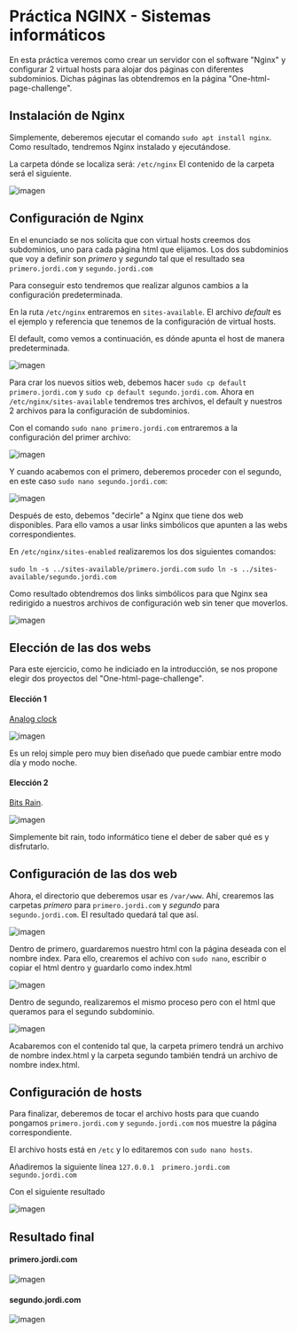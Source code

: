 # Práctica NGINX - Sistemas informáticos

En esta práctica veremos como crear un servidor con el software "Nginx" y configurar 2 virtual hosts para alojar dos páginas con diferentes subdominios.
Dichas páginas las obtendremos en la página "One-html-page-challenge".

## Instalación de Nginx

Simplemente, deberemos ejecutar el comando `sudo apt install nginx`.
Como resultado, tendremos Nginx instalado y ejecutándose.

La carpeta dónde se localiza será: `/etc/nginx`
El contenido de la carpeta será el siguiente.

![imagen](https://user-images.githubusercontent.com/95173613/166676429-be1f16ee-10f8-4fc9-a634-44f8d2a3a44d.png)

## Configuración de Nginx

En el enunciado se nos solicita que con virtual hosts creemos dos subdominios, uno para cada página html que elijamos. Los dos subdominios que voy a definir son *primero* y *segundo* tal que el resultado sea `primero.jordi.com` y `segundo.jordi.com`

Para conseguir esto tendremos que realizar algunos cambios a la configuración predeterminada.

En la ruta `/etc/nginx` entraremos en `sites-available`. El archivo *default* es el ejemplo y referencia que tenemos de la configuración de virtual hosts. 

El default, como vemos a continuación, es dónde apunta el host de manera predeterminada.

![imagen](https://user-images.githubusercontent.com/95173613/166829228-f5ccf9f6-1575-4e1d-a36d-e8f1a246b904.png)

Para crar los nuevos sitios web, debemos hacer `sudo cp default primero.jordi.com` y `sudo cp default segundo.jordi.com`. Ahora en `/etc/nginx/sites-available` tendremos tres archivos, el default y nuestros 2 archivos para la configuración de subdominios.

Con el comando `sudo nano primero.jordi.com` entraremos a la configuración del primer archivo:

![imagen](https://user-images.githubusercontent.com/95173613/166828684-5007eac8-3765-401e-8a99-bfc7c4d9135b.png)

Y cuando acabemos con el primero, deberemos proceder con el segundo, en este caso `sudo nano segundo.jordi.com`:

![imagen](https://user-images.githubusercontent.com/95173613/166829094-7de75c11-c365-4b95-8a9c-38b46abadc90.png)

Después de esto, debemos "decirle" a Nginx que tiene dos web disponibles. Para ello vamos a usar links simbólicos que apunten a las webs correspondientes.

En `/etc/nginx/sites-enabled` realizaremos los dos siguientes comandos: 

`sudo ln -s ../sites-available/primero.jordi.com`
`sudo ln -s ../sites-available/segundo.jordi.com`

Como resultado obtendremos dos links simbólicos para que Nginx sea redirigido a nuestros archivos de configuración web sin tener que moverlos.

![imagen](https://user-images.githubusercontent.com/95173613/166909557-612428c6-644d-4c4a-8ebc-04c98b75c763.png)

## Elección de las dos webs 

Para este ejercicio, como he indiciado en la introducción, se nos propone elegir dos proyectos del "One-html-page-challenge". 

#### Elección 1
[Analog clock](https://github.com/Metroxe/one-html-page-challenge/blob/master/entries/clock.html)

![imagen](https://user-images.githubusercontent.com/95173613/166811872-0e0ca34d-f2b2-460f-ae79-5042081be077.png)

Es un reloj simple pero muy bien diseñado que puede cambiar entre modo día y modo noche.

#### Elección 2
[Bits Rain](https://github.com/Metroxe/one-html-page-challenge/blob/master/entries/bits-rain.html).

![imagen](https://user-images.githubusercontent.com/95173613/166812048-34dccd74-3cdf-40a1-99f5-0d138f1157be.png)

Simplemente bit rain, todo informático tiene el deber de saber qué es y disfrutarlo.

## Configuración de las dos web

Ahora, el directorio que deberemos usar es `/var/www`. Ahí, crearemos las carpetas *primero* para `primero.jordi.com` y *segundo* para `segundo.jordi.com`. El resultado quedará tal que así. 

![imagen](https://user-images.githubusercontent.com/95173613/166830515-7f958065-ed3f-445c-882d-53dcb0095f0a.png)

Dentro de primero, guardaremos nuestro html con la página deseada con el nombre index. Para ello, crearemos el achivo con `sudo nano`, escribir o copiar el html dentro y guardarlo como index.html

![imagen](https://user-images.githubusercontent.com/95173613/166830880-ab3bc336-5c56-4c7f-b6b4-51411ca58274.png)

Dentro de segundo, realizaremos el mismo proceso pero con el html que queramos para el segundo subdominio.

![imagen](https://user-images.githubusercontent.com/95173613/166830941-2c7d83c3-a9f0-4c6f-9d41-8571c48b5cb8.png)

Acabaremos con el contenido tal que, la carpeta primero tendrá un archivo de nombre index.html y la carpeta segundo también tendrá un archivo de nombre index.html. 

## Configuración de hosts

Para finalizar, deberemos de tocar el archivo hosts para que cuando pongamos `primero.jordi.com` y `segundo.jordi.com` nos muestre la página correspondiente.

El archivo hosts está en `/etc` y lo editaremos con `sudo nano hosts`.

Añadiremos la siguiente línea `127.0.0.1  primero.jordi.com segundo.jordi.com`

Con el siguiente resultado

![imagen](https://user-images.githubusercontent.com/95173613/166831545-87396977-3547-42f9-8570-d64a0eeb669c.png)

## Resultado final

#### primero.jordi.com

![imagen](https://user-images.githubusercontent.com/95173613/166831654-666742d9-ad3d-4d91-96c6-f31a3ae82b33.png)

#### segundo.jordi.com

![imagen](https://user-images.githubusercontent.com/95173613/166831770-36ceb5f9-7757-48af-b8c7-39682ebf0834.png)

